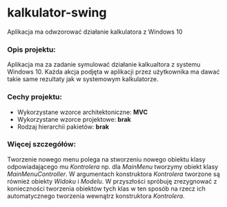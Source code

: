 # kalkulator-swing
Aplikacja ma odwzorować działanie kalkulatora z Windows 10

### Opis projektu:
Aplikacja ma za zadanie symulować działanie kalkualtora z systemu Windows 10. Każda akcja podjęta w aplikacji przez użytkownika ma dawać takie same rezultaty jak w systemowym kalkulatorze.

### Cechy projektu:

* Wykorzystane wzorce architektoniczne: **MVC**
* Wykorzystane wzorce projektowe: **brak**
* Rodzaj hierarchii pakietów: **brak**

### Więcej szczegółów:

Tworzenie nowego menu polega na stworzeniu nowego obiektu klasy odpowiadającego mu *Kontrolera* np. dla *MainMenu* tworzymy obiekt klasy *MainMenuController*. W argumentach konstruktora *Kontrolera* tworzone są również obiekty *Widoku* i *Modelu*. W przyszłości spróbuję zrezygnować z konieczności tworzenia obiektów tych klas w ten sposób na rzecz ich automatycznego tworzenia wewnątrz konstruktora *Kontrolera*.
